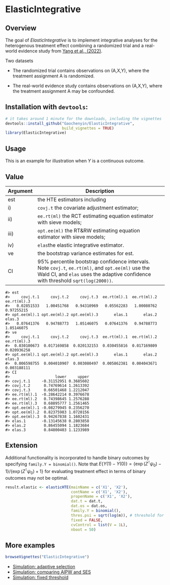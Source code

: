
<!-- README.md is generated from README.Rmd. Please edit that file -->

# ElasticIntegrative

<!-- badges: start -->
<!-- badges: end -->

## Overview

The goal of *ElasticIntegrative* is to implement integrative analyses
for the heterogenous treatment effect combining a randomized trial and a
real-world evidence study from [Yang et al.,
(2022)](https://shuyang.wordpress.ncsu.edu/files/2023/05/Yang-et-al-2023-Elastic-integrative-analysis.pdf).

Two datasets

- The randomized trial contains observations on (A,X,Y), where the
  treatment assignment A is randomized.

- The real-world evidence study contains observations on (A,X,Y), where
  the treatment assignment A may be confounded.

## Installation with `devtools`:

``` r
# it takes around 1 minute for the downloads, including the vignettes
devtools::install_github("Gaochenyin/ElasticIntegrative", 
                         build_vignettes = TRUE) 
library(ElasticIntegrative)
```

## Usage

This is an example for illustration when $Y$ is a continuous outcome.

## Value

| **Argument** | **Description**                                                                                                                                                                        |
|--------------|----------------------------------------------------------------------------------------------------------------------------------------------------------------------------------------|
| est          | the HTE estimators including                                                                                                                                                           |
| i\)          | `covj.t` the covariate adjustment estimator;                                                                                                                                           |
| ii\)         | `ee.rt(ml)` the RCT estimating equation estimator with sieve models;                                                                                                                   |
| iii\)        | `opt.ee(ml)` the RT&RW estimating equation estimator with sieve models;                                                                                                                |
| iv\)         | `elas`the elastic integrative estimator.                                                                                                                                               |
| ve           | the bootstrap variance estimates for est.                                                                                                                                              |
| CI           | 95% percentile bootstrap confidence intervals. Note `covj.t`, `ee.rt(ml)`, and `opt.ee(ml)` use the Wald CI, and `elas` uses the adaptive confidence with threshold `sqrt(log(2000))`. |

    #> est
    #>     covj.t.1     covj.t.2     covj.t.3  ee.rt(ml).1  ee.rt(ml).2  ee.rt(ml).3 
    #>   0.02851533   1.00451768   0.94310969   0.05562283   1.00080762   0.97255215 
    #> opt.ee(ml).1 opt.ee(ml).2 opt.ee(ml).3       elas.1       elas.2       elas.3 
    #>   0.07641376   0.94788773   1.05146075   0.07641376   0.94788773   1.05146075
    #> ve
    #>     covj.t.1     covj.t.2     covj.t.3  ee.rt(ml).1  ee.rt(ml).2  ee.rt(ml).3 
    #>  0.030100673  0.017169858  0.020132153  0.030455816  0.017169809  0.020936258 
    #> opt.ee(ml).1 opt.ee(ml).2 opt.ee(ml).3       elas.1       elas.2       elas.3 
    #>  0.006598755  0.004010907  0.003080497  0.005862381  0.004043671  0.003188111
    #> CI
    #>                    lower     upper
    #> covj.t.1     -0.31152951 0.3685602
    #> covj.t.2      0.74769614 1.2613392
    #> covj.t.3      0.66501468 1.2212047
    #> ee.rt(ml).1  -0.28642214 0.3976678
    #> ee.rt(ml).2   0.74398645 1.2576288
    #> ee.rt(ml).3   0.68895777 1.2561465
    #> opt.ee(ml).1 -0.08279945 0.2356270
    #> opt.ee(ml).2  0.82375983 1.0720156
    #> opt.ee(ml).3  0.94267838 1.1602431
    #> elas.1       -0.13145638 0.2803858
    #> elas.2        0.86455094 1.1823684
    #> elas.3        0.84800403 1.1233989

## Extension

Additional functionality is incorporated to handle binary outcomes by
specifying `family.Y = binomial()`. Note that
$E\left\{Y(1)-Y(0)\right\}=\left\{\exp(Z^{\intercal}\psi_0)-1\right\}/\left\{\exp(Z^{\intercal}\psi_0)+1\right\}$
for evaluating treatment effect in terms of binary outcomes may not be
optimal.

``` r
result.elastic <- elasticHTE(mainName = c('X1', 'X2'),
                             contName = c('X1', 'X2'),
                             propenName = c('X1', 'X2'),
                             dat.t = dat.t,
                             dat.os = dat.os,
                             family.Y = binomial(),
                             thres.psi = sqrt(log(m)), # threshold for ACI psi
                             fixed = FALSE,
                             cvControl = list(V = 1L),
                             nboot = 50)
```

## More examples

``` r
browseVignettes("ElasticIntegrative")
```

- [Simulation: adaptive
  selection](https://gaochenyin.github.io/ElasticIntegrative/doc/sim_psi011_111)
- [Simulation: comparing AIPW and
  SES](https://gaochenyin.github.io/ElasticIntegrative/doc/sim_AIPWvsSES)
- [Simulation: fixed
  threshold](https://gaochenyin.github.io/ElasticIntegrative/doc/sim_psi011_111_fixed)
